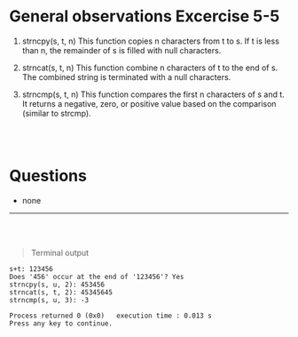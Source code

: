 # General observations Excercise 5-5

1. strncpy(s, t, n)
   This function copies n characters from t to s. If t is less than n, the remainder of s is filled with null characters.

2. strncat(s, t, n)
   This function combine n characters of t to the end of s. The combined string is terminated with a null characters.

3. strncmp(s, t, n)
   This function compares the first n characters of s and t. It returns a negative, zero, or positive value based on the comparison (similar to strcmp).

<br> </br>

# Questions

- none

---

<br> </br>

> Terminal output

```
s+t: 123456
Does '456' occur at the end of '123456'? Yes
strncpy(s, u, 2): 453456
strncat(s, t, 2): 45345645
strncmp(s, u, 3): -3

Process returned 0 (0x0)   execution time : 0.013 s
Press any key to continue.



```
